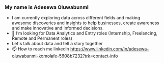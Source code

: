 ### My name is Adesewa Oluwabunmi
- I am currently exploring data across different fields and making awesome discoveries and insights to help businesses, create awareness and make innovative and informed decisions.
- 💞️ I’m looking for Data Analytics and Entry roles (Internship, Freelancing, Remote and Permanent roles)
- Let's talk about data and tell a story together
- 📫 How to reach me linkedin https://www.linkedin.com/in/adesewa-oluwabunmi-komolafe-5608b7232?trk=contact-info
  

<!---
Bunmisewa/Bunmisewa is a ✨ special ✨ repository because its `README.md` (this file) appears on your GitHub profile.
You can click the Preview link to take a look at your changes.
--->
